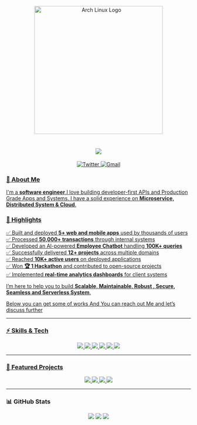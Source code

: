 <div align="center">
  <a href="https://archlinux.org/">
    <img src="https://www.vectorlogo.zone/logos/archlinux/archlinux-ar21.svg" alt="Arch Linux Logo" width="350"/>
  </a>
</div>

<h1 align="center">
  <img src="https://readme-typing-svg.herokuapp.com?font=Fira+Code&size=40&duration=2500&pause=1000&color=F70089&center=true&vCenter=true&width=600&lines=Sup!+%F0%9F%91%8B;I'm+Natnael+Asnake;a+Software+Engineer;Backend+Expert;Building+High+Performance+Applications"/>
</h1>

<p align="center">
  <a href="https://https://x.com/NatnaelAsn12334" target="_blank">
    <img alt="Twitter" src="https://img.shields.io/badge/Twitter-1DA1F2?style=for-the-badge&logo=twitter&logoColor=white"/>
  </a>
  <a href="mailto:nasnake7@gmail.com">
    <img alt="Gmail" src="https://img.shields.io/badge/Gmail-D14836?style=for-the-badge&logo=gmail&logoColor=white"/>
  </

<!-- ==================== About Me ==================== -->
### 👋 About Me
I'm a **software engineer**,I love building developer-first APIs and Production Grade Apps and
Systems. I have a solid experience on **Microservice, Distributed System & Cloud**.

### 🌟 Highlights 

<p align="left">
  
  ✅ Built and deployed **5+ web and mobile apps** used by thousands of users<br>
  ✅ Processed **50,000+ transactions** through internal systems<br>
  ✅ Developed an AI-powered **Employee Chatbot** handling **100K+ queries**<br>
  ✅ Successfully delivered **12+ projects** across multiple domains<br>
  ✅ Reached **10K+ active users** on deployed applications<br>
  ✅ Won **🏆 1 Hackathon** and contributed to open-source projects<br>
  ✅ Implemented **real-time analytics dashboards** for client systems<br>
</p>

I’m here to help you to build **Scalable, Maintainable, Robust , Secure, Seamless and Serverless System**.

Below you can get some of works And You can reach out Me and let’s discuss further  

---


<!-- ==================== Skills ==================== -->
### ⚡ Skills & Tech
<p align="center">
  <img src="https://img.shields.io/badge/Go-00ADD8?style=for-the-badge&logo=go&logoColor=white" />
  <img src="https://img.shields.io/badge/Python-3776AB?style=for-the-badge&logo=python&logoColor=white" />
  <img src="https://img.shields.io/badge/JavaScript-F7DF1E?style=for-the-badge&logo=javascript&logoColor=black" />
  <img src="https://img.shields.io/badge/Node.js-339933?style=for-the-badge&logo=node.js&logoColor=white" />
  <img src="https://img.shields.io/badge/Docker-2496ED?style=for-the-badge&logo=docker&logoColor=white" />
  <img src="https://img.shields.io/badge/Git-F05032?style=for-the-badge&logo=git&logoColor=white" />
</p>

---

<!-- ==================== Projects ==================== -->
### 🚀 Featured Projects
<p align="center">
  <a href="https://github.com/Chesblaw/go-load-balancer" target="_blank">
    <img src="https://img.shields.io/badge/Go_Load_Balancer-00ADD8?style=for-the-badge&logo=go&logoColor=white"/>
  </a>
  <a href="https://github.com/Chesblaw/Langchain-Tgbot" target="_blank">
    <img src="https://img.shields.io/badge/Employee_Chatbot-AI?style=for-the-badge&logo=python&logoColor=white"/>
  </a>
  <a href="https://github.com/Chesblaw/Scentopia-Backend" target="_blank">
    <img src="https://img.shields.io/badge/Perfume_Site-339933?style=for-the-badge&logo=node.js&logoColor=white"/>
  </a>
    <a href="https://github.com/Chesblaw/surplus-supper" target="_blank">
    <img src="https://img.shields.io/badge/surplus-supper-00ADD8?style=for-the-badge&logo=go&logoColor=white"/>
  </a>
</p>

---


<!-- ==================== Stats ==================== -->
### 📊 GitHub Stats
<p align="center">
  <img src="https://github-readme-stats.vercel.app/api?username=Chesblaw&show_icons=true&theme=radical" />
  <img src="https://github-readme-stats.vercel.app/api/top-langs/?username=Chesblaw&layout=compact&theme=radical" />
  <img src="https://github-readme-streak-stats.herokuapp.com/?user=Chesblaw&theme=radical" />
</p>



